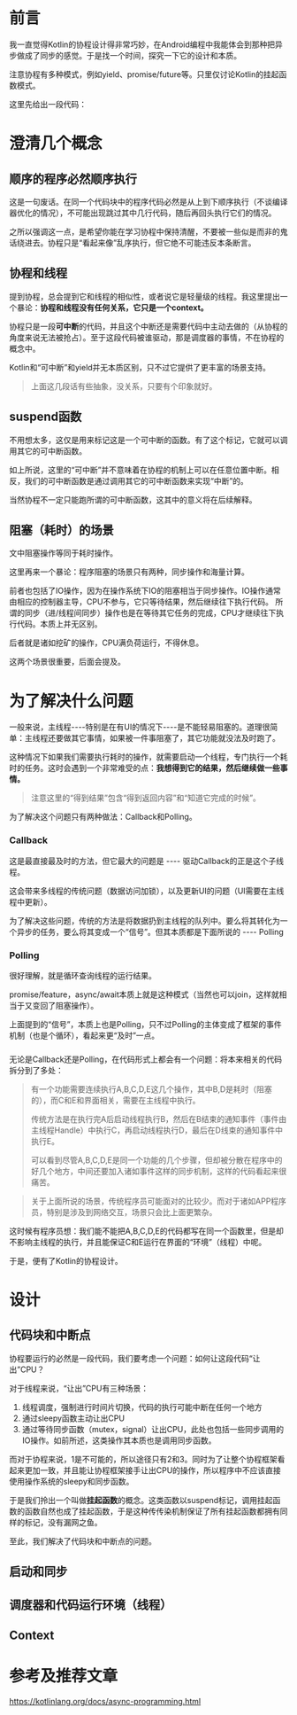# 前言

我一直觉得Kotlin的协程设计得非常巧妙，在Android编程中我能体会到那种把异步做成了同步的感觉。于是找一个时间，探究一下它的设计和本质。

注意协程有多种模式，例如yield、promise/future等。只里仅讨论Kotlin的挂起函数模式。

这里先给出一段代码：


# 澄清几个概念


## 顺序的程序必然顺序执行

这是一句废话。在同一个代码块中的程序代码必然是从上到下顺序执行（不谈编译器优化的情况），不可能出现跳过其中几行代码，随后再回头执行它们的情况。

之所以强调这一点，是希望你能在学习协程中保持清醒，不要被一些似是而非的鬼话绕进去。协程只是“看起来像”乱序执行，但它绝不可能违反本条断言。


## 协程和线程

提到协程，总会提到它和线程的相似性，或者说它是轻量级的线程。我这里提出一个暴论：**协程和线程没有任何关系，它只是一个context。**

协程只是一段**可中断**的代码，并且这个中断还是需要代码中主动去做的（从协程的角度来说无法被抢占）。至于这段代码被谁驱动，那是调度器的事情，不在协程的概念中。

Kotlin和“可中断”和yield并无本质区别，只不过它提供了更丰富的场景支持。

> 上面这几段话有些抽象，没关系，只要有个印象就好。


## suspend函数

不用想太多，这仅是用来标记这是一个可中断的函数。有了这个标记，它就可以调用其它的可中断函数。

如上所说，这里的“可中断”并不意味着在协程的机制上可以在任意位置中断。相反，我们的可中断函数是通过调用其它的可中断函数来实现“中断”的。

当然协程不一定只能跑所谓的可中断函数，这其中的意义将在后续解释。


## 阻塞（耗时）的场景

文中阻塞操作等同于耗时操作。

这里再来一个暴论：程序阻塞的场景只有两种，同步操作和海量计算。

前者也包括了IO操作，因为在操作系统下IO的阻塞相当于同步操作。IO操作通常由相应的控制器主导，CPU不参与，它只等待结果，然后继续往下执行代码。
所谓的同步（进/线程间同步）操作也是在等待其它任务的完成，CPU才继续往下执行代码。本质上并无区别。

后者就是诸如挖矿的操作，CPU满负荷运行，不得休息。

这两个场景很重要，后面会提及。


# 为了解决什么问题

一般来说，主线程----特别是在有UI的情况下----是不能轻易阻塞的。道理很简单：主线程还要做其它事情，如果被一件事阻塞了，其它功能就没法及时跑了。

这种情况下如果我们需要执行耗时的操作，就需要启动一个线程，专门执行一个耗时的任务。这时会遇到一个非常难受的点：**我想得到它的结果，然后继续做一些事情。**

> 注意这里的“得到结果”包含“得到返回内容”和“知道它完成的时候”。

为了解决这个问题只有两种做法：Callback和Polling。


### Callback

这是最直接最及时的方法，但它最大的问题是 ---- 驱动Callback的正是这个子线程。

这会带来多线程的传统问题（数据访问加锁），以及更新UI的问题（UI需要在主线程中更新）。

为了解决这些问题，传统的方法是将数据扔到主线程的队列中。要么将其转化为一个异步的任务，要么将其变成一个“信号”。但其本质都是下面所说的 ---- Polling


### Polling

很好理解，就是循环查询线程的运行结果。

promise/feature，async/await本质上就是这种模式（当然也可以join，这样就相当于又变回了阻塞操作）。

上面提到的“信号”，本质上也是Polling，只不过Polling的主体变成了框架的事件机制（也是个循环），看起来更“及时”一点。


### 

无论是Callback还是Polling，在代码形式上都会有一个问题：将本来相关的代码拆分到了多处：

> 有一个功能需要连续执行A,B,C,D,E这几个操作，其中B,D是耗时（阻塞的），而C和E和界面相关，需要在主线程中执行。
> 
> 传统方法是在执行完A后启动线程执行B，然后在B结束的通知事件（事件由主线程Handle）中执行C，再启动线程执行D，最后在D线束的通知事件中执行E。
> 
> 可以看到尽管A,B,C,D,E是同一个功能的几个步骤，但却被分散在程序中的好几个地方，中间还要加入诸如事件这样的同步机制，这样的代码看起来很痛苦。

> 关于上面所说的场景，传统程序员可能面对的比较少。而对于诸如APP程序员，特别是涉及到网络交互，场景只会比上面更繁杂。

这时候有程序员想：我们能不能把A,B,C,D,E的代码都写在同一个函数里，但是却不影响主线程的执行，并且能保证C和E运行在界面的“环境”（线程）中呢。

于是，便有了Kotlin的协程设计。


# 设计

## 代码块和中断点

协程要运行的必然是一段代码，我们要考虑一个问题：如何让这段代码“让出”CPU？

对于线程来说，“让出”CPU有三种场景：

1. 线程调度，强制进行时间片切换，代码的执行可能中断在任何一个地方
2. 通过sleepy函数主动让出CPU
3. 通过等待同步函数（mutex，signal）让出CPU，此处也包括一些同步调用的IO操作。如前所述，这类操作其本质也是调用同步函数。

而对于协程来说，1是不可能的，所以途径只有2和3。同时为了让整个协程框架看起来更加一致，并且能让协程框架接手让出CPU的操作，所以程序中不应该直接使用操作系统的sleepy和同步函数。

于是我们拎出一个叫做**挂起函数**的概念。这类函数以suspend标记，调用挂起函数的函数自然也成了挂起函数，于是这种传传染机制保证了所有挂起函数都拥有同样的标记，没有漏网之鱼。

至此，我们解决了代码块和中断点的问题。


## 启动和同步




## 调度器和代码运行环境（线程）



## Context



# 参考及推荐文章

https://kotlinlang.org/docs/async-programming.html











